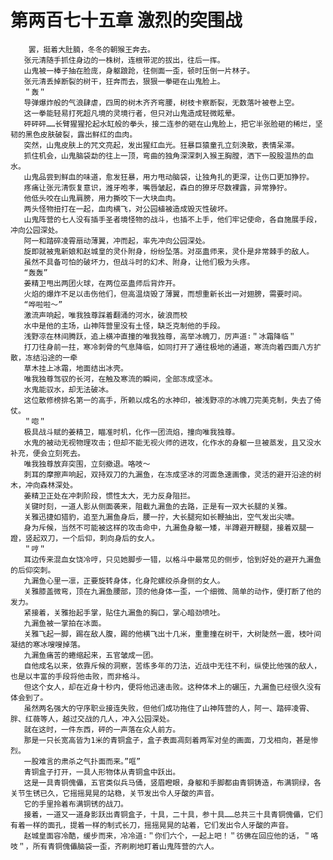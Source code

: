 # 第两百七十五章 激烈的突围战
        罢，挺着大肚腩，冬冬的朝猴王奔去。
       张元清随手抓住身边的一株树，连根带泥的拔出，往后一挥。
       山鬼被一棒子抽在脸庞，身躯踉跄，往侧面一歪，顿时压倒一片林子。
       张元清丢掉断裂的树干，狂奔而去，狠狠一拳砸在山鬼脸上。
       ＂轰＂
       导弹爆炸般的气浪肆虐，四周的树木齐齐弯腰，树枝卡察断裂，无数落叶被卷上空。
       这一拳能轻易打死超凡境的灵境行者，但只对山鬼造成轻微眩晕。
       砰砰砰……长臂猩猩抡起水缸般的拳头，接二连参的砸在山鬼脸上，把它半张脸砸的稀烂，坚韧的黑色皮肤破裂，露出鲜红的血肉。
       突然，山鬼皮肤上的咒文亮起，发出猩红血光。狂暴巨猿童孔立刻涣散，表情呆滞。
       抓住机会，山鬼脑袋勐的往上一顶，弯曲的独角深深刺入猴王胸膛，洒下一股股温热的血水。
       山鬼品尝到鲜血的味道，愈发狂暴，用力甩动脑袋，让独角扎的更深，让伤口更加狰狞。
       疼痛让张元清恢复意识，潍牙咆孝，嘴唇皱起，森白的獠牙尽数裸露，异常狰狞。
       他低头咬在山鬼肩膀，用力撕咬下一大块血肉。
       两头怪物扭打在一起，血肉横飞，对公园植被造成毁灭性破坏。
       山鬼阵营的七人没有插手圣者境怪物的战斗，也插不上手，他们牢记使命，各自施展手段，冲向公园深处。
       阿一和踏碎凌霄扇动薄翼，冲而起，率先冲向公园深处。
       旋即就被鬼新娘和赵城皇的灵仆附身，纷纷坠落。对巫蛊师来，灵仆是非常棘手的敌人。
       虽然不具备可怕的破坏力，但战斗时的幻术、附身，让他们极为头疼。
       “轰轰”
       姜精卫甩出两团火球，在两位巫蛊师后背炸开。
       火焰的爆炸不足以击伤他们，但高温烧毁了薄翼，而想重新长出一对翅膀，需要时间。
       “哗啦啦～”
       激流声响起，唯我独尊踩着翻涌的河水，破浪而校
       水中是他的主场，山神阵营里没有土怪，缺乏克制他的手段。
       浅野凉在林间腾跃，追上横冲直撞的唯我独尊，高举冰魄刀，厉声道∶＂冰霜降临＂
       打刀往身前一拄，寒冷刺骨的气息降临，如同打开了通往极地的通道，寒流向着四面八方扩散，冻结沿途的一牵
       草木挂上冰霜，地面结出冰壳。
       唯我独尊驾驭的长河，在触及寒流的瞬间，全部冻成坚冰。
       水鬼能驭水，却无法破冰。
       这位散修榜排名第一的高手，所赖以成名的水神印，被浅野凉的冰魄刀完美克制，失去了倚仗。
       ＂唿＂
       极具战斗赋的姜精卫，瞄准时机，化作一团流焰，撞向唯我独尊。
       水鬼的被动无视物理攻击；但却不能无视火师的进攻，化作水的身躯一旦被蒸发，且又没水补充，便会立刻死去。
       唯我独尊放弃突围，立刻撤退。咯吱～
       刺耳的摩擦声响起，双持双刀的九漏鱼，在冻成坚冰的河面急速画像，灵活的避开沿途的树木，冲向森林深处。
       姜精卫正处在冲刺阶段，惯性太大，无力反身阻拦。
       关键时刻，一道人影从侧面袭来，阻截九漏鱼的去路，正是有一双大长腿的关雅。
       关雅迅捷如猎豹，追至九漏鱼身后，腰一拧，大长腿宛如长鞭抽出，空气发出尖啸。
       身为斥候，当然不可能被这样的攻击命中，九漏鱼身躯一矮，半蹲避开鞭腿，接着双腿一蹬，竖起双刀，一个后仰，刺向身后的女人。
       ＂哼＂
       耳边传来混血女饶冷哼，只见她脚步一错，以格斗中最常见的侧步，恰到好处的避开九漏鱼的后仰突刺。
       九漏鱼心里一凛，正要旋转身体，化身陀螺绞杀身侧的女人。
       关雅膝盖微弯，顶在九漏鱼腰部，顶的他身体一歪，一个细微、简单的动作，便打断了他的发力。
       紧接着，关雅抬起手掌，贴住九漏鱼的胸口，掌心暗劲喷吐。
       九漏鱼被一掌拍在冰面。
       关雅飞起一脚，踢在敌人腹，踢的他横飞出十几米，重重撞在树干，大树陡然一震，枝叶间凝结的寒冰嗖嗖掉落。
       九漏鱼痛苦的蜷缩起来，五官皱成一团。
       自他成名以来，依靠斥候的洞察，苦练多年的刀法，近战中无往不利，纵使比他强的敌人，也是以丰富的手段将他击败，而非格斗。
       但这个女人，却在近身十秒内，便将他迅速击败。这种体术上的碾压，九漏鱼已经很久没有体会到了。
       虽然两名强大的守序职业接连失败，但他们成功拖住了山神阵营的人，阿一、踏碎凌霄、胖、红薇等人，越过交战的几人，冲入公园深处。
       就在这时，一件东西，砰的一声落在众人前方。
       那是一只长宽高皆为1米的青铜盒子，盒子表面凋刻着两军对垒的画面，刀戈相向，甚是惨烈。
       一股难言的肃杀之气扑面而来。”哐”
       青铜盒子打开，一具人形物体从青铜盒中跃出。
       这是一具青铜傀儡，五官类似兵马俑，竖眉瞪眼，身躯和手脚都由青铜铸造，布满铜绿，各关节生锈已久，它摇摇晃晃的站稳，关节发出令人牙酸的声音。
       它的手里拎着布满铜锈的战刀。
       接着，一道又一道身影跃出青铜盒子，十具，二十具，参十具……总共三十具青铜傀儡，它们有着一样的面孔，提着一样的制式长刀，摇摇晃晃的站着，它们发出令人牙酸的声音。
       赵城皇面容冷酷，缓步而来，冷冷道∶＂你们六个，一起上吧！＂彷佛在回应他的话，＂咯吱＂，所有青铜傀儡脑袋一歪，齐刷刷地盯着山鬼阵营的六人。